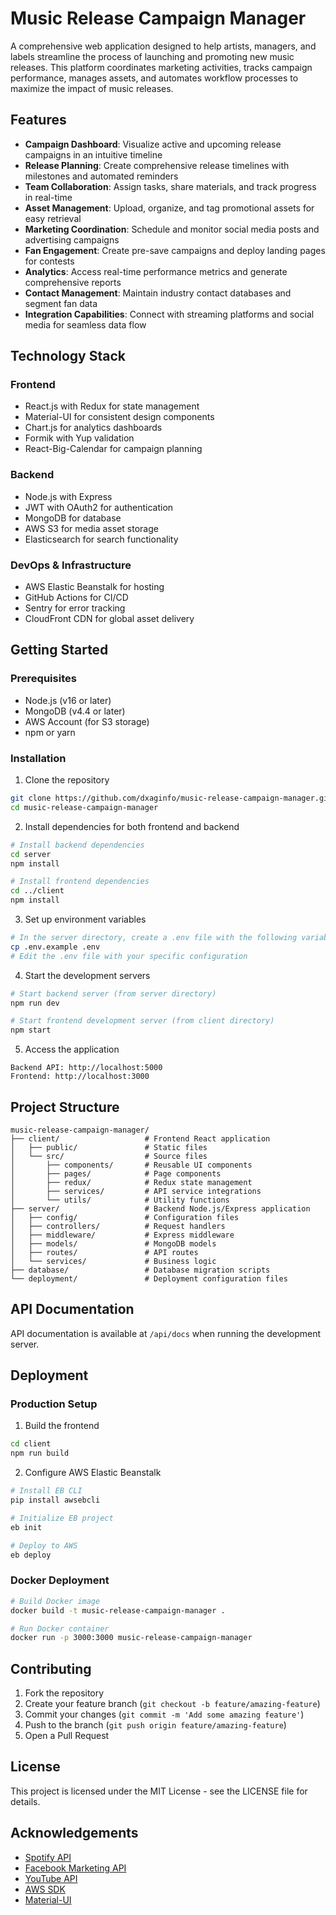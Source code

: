 # Music Release Campaign Manager

A comprehensive web application designed to help artists, managers, and labels streamline the process of launching and promoting new music releases. This platform coordinates marketing activities, tracks campaign performance, manages assets, and automates workflow processes to maximize the impact of music releases.

## Features

- **Campaign Dashboard**: Visualize active and upcoming release campaigns in an intuitive timeline
- **Release Planning**: Create comprehensive release timelines with milestones and automated reminders
- **Team Collaboration**: Assign tasks, share materials, and track progress in real-time
- **Asset Management**: Upload, organize, and tag promotional assets for easy retrieval
- **Marketing Coordination**: Schedule and monitor social media posts and advertising campaigns
- **Fan Engagement**: Create pre-save campaigns and deploy landing pages for contests
- **Analytics**: Access real-time performance metrics and generate comprehensive reports
- **Contact Management**: Maintain industry contact databases and segment fan data
- **Integration Capabilities**: Connect with streaming platforms and social media for seamless data flow

## Technology Stack

### Frontend
- React.js with Redux for state management
- Material-UI for consistent design components
- Chart.js for analytics dashboards
- Formik with Yup validation
- React-Big-Calendar for campaign planning

### Backend
- Node.js with Express
- JWT with OAuth2 for authentication
- MongoDB for database
- AWS S3 for media asset storage
- Elasticsearch for search functionality

### DevOps & Infrastructure
- AWS Elastic Beanstalk for hosting
- GitHub Actions for CI/CD
- Sentry for error tracking
- CloudFront CDN for global asset delivery

## Getting Started

### Prerequisites
- Node.js (v16 or later)
- MongoDB (v4.4 or later)
- AWS Account (for S3 storage)
- npm or yarn

### Installation

1. Clone the repository
```bash
git clone https://github.com/dxaginfo/music-release-campaign-manager.git
cd music-release-campaign-manager
```

2. Install dependencies for both frontend and backend
```bash
# Install backend dependencies
cd server
npm install

# Install frontend dependencies
cd ../client
npm install
```

3. Set up environment variables
```bash
# In the server directory, create a .env file with the following variables
cp .env.example .env
# Edit the .env file with your specific configuration
```

4. Start the development servers
```bash
# Start backend server (from server directory)
npm run dev

# Start frontend development server (from client directory)
npm start
```

5. Access the application
```
Backend API: http://localhost:5000
Frontend: http://localhost:3000
```

## Project Structure

```
music-release-campaign-manager/
├── client/                   # Frontend React application
│   ├── public/               # Static files
│   └── src/                  # Source files
│       ├── components/       # Reusable UI components
│       ├── pages/            # Page components
│       ├── redux/            # Redux state management
│       ├── services/         # API service integrations
│       └── utils/            # Utility functions
├── server/                   # Backend Node.js/Express application
│   ├── config/               # Configuration files
│   ├── controllers/          # Request handlers
│   ├── middleware/           # Express middleware
│   ├── models/               # MongoDB models
│   ├── routes/               # API routes
│   └── services/             # Business logic
├── database/                 # Database migration scripts
└── deployment/               # Deployment configuration files
```

## API Documentation

API documentation is available at `/api/docs` when running the development server.

## Deployment

### Production Setup

1. Build the frontend
```bash
cd client
npm run build
```

2. Configure AWS Elastic Beanstalk
```bash
# Install EB CLI
pip install awsebcli

# Initialize EB project
eb init

# Deploy to AWS
eb deploy
```

### Docker Deployment

```bash
# Build Docker image
docker build -t music-release-campaign-manager .

# Run Docker container
docker run -p 3000:3000 music-release-campaign-manager
```

## Contributing

1. Fork the repository
2. Create your feature branch (`git checkout -b feature/amazing-feature`)
3. Commit your changes (`git commit -m 'Add some amazing feature'`)
4. Push to the branch (`git push origin feature/amazing-feature`)
5. Open a Pull Request

## License

This project is licensed under the MIT License - see the LICENSE file for details.

## Acknowledgements

- [Spotify API](https://developer.spotify.com/documentation/web-api/)
- [Facebook Marketing API](https://developers.facebook.com/docs/marketing-apis/)
- [YouTube API](https://developers.google.com/youtube/v3)
- [AWS SDK](https://aws.amazon.com/sdk-for-javascript/)
- [Material-UI](https://mui.com/)